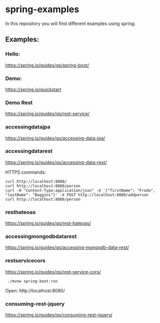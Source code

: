 # spring-examples
In this repository you will find different examples using spring.

## Examples:

### Hello:
https://spring.io/guides/gs/spring-boot/

### Demo:
https://spring.io/quickstart

### Demo Rest
https://spring.io/guides/gs/rest-service/

### accessingdatajpa
https://spring.io/guides/gs/accessing-data-jpa/

### accessingdatarest
https://spring.io/guides/gs/accessing-data-rest/

HTTPS commands:
```
curl http://localhost:8080/
curl http://localhost:8080/person
curl -H "Content-Type:application/json" -d '{"firstName": "Frodo", "lastName": "Baggins"}' -X POST http://localhost:8080/addperson
curl http://localhost:8080/person
```

### resthateoas
https://spring.io/guides/gs/rest-hateoas/

### accessingmongodbdatarest
https://spring.io/guides/gs/accessing-mongodb-data-rest/

### restservicecors
https://spring.io/guides/gs/rest-service-cors/

```
 ./mvnw spring-boot:run

```
Open: http://localhost:8080/

### consuming-rest-jquery
https://spring.io/guides/gs/consuming-rest-jquery/